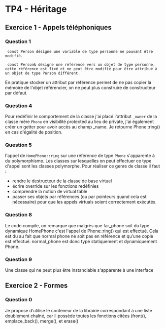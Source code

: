 # TP4 - Héritage

## Exercice 1 - Appels téléphoniques

### Question 1 

`` const Person désigne une variable de type personne ne pouvant être modifié.``

`` const Person& désigne une référence vers un objet de type personne, cette référence est fixé et ne peut être modifié pour être attribué à un objet de type Person différent.``

En pratique stocker un attribut par référence permet de ne pas copier la mémoire de l'objet référencier, on ne peut plus construire de constructeur par défaut.

### Question 4

Pour redéfinir le comportement de la classe j'ai placé l'attribut ``_owner`` de la classe mère ``Phone``  en visibilité protected au lieu de private, j'ai également créer un getter pour avoir accès au champ _name. Je retourne Phone::ring() en cas d'égalité de position.

### Question 5
l'appel de ``HomePhone::ring`` sur une référence de type ``Phone`` s'apparente à du polymorphisme.
Les classes sur lesquelles on peut effectuer ce type d'appel sont les classes polymorphe. Pour réaliser ce genre de classe il faut :
- rendre le destructeur de la classe de base virtuel
- écrire override sur les fonctions redéfinies
- comprendre la notion de virtual table
- passer ses objets par références (ou par pointeurs quand cela est nécessaire) pour que les appels virtuals soient correctement exécutés. 
### Question 8

Le code compile, on remarque que malgrès que far_phone soit du type dynamique HomePhone c'est l'appel de Phone::ring() qui est effectué. Cela est du au fait que normal phone ne soit pas en référence et qu'une copie est effectué. normal_phone est donc typé statiquement et dynamiquement Phone.

### Question 9

Une classe qui ne peut plus être instanciable s'apparente à une interface

## Exercice 2 - Formes

### Question 0 

Je propose d'utilise le conteneur de la librairie <list> correspondant à une liste doublement chaîné, car il possède toutes les fonctions citées (front(), emplace_back(), merge(), et erase()

